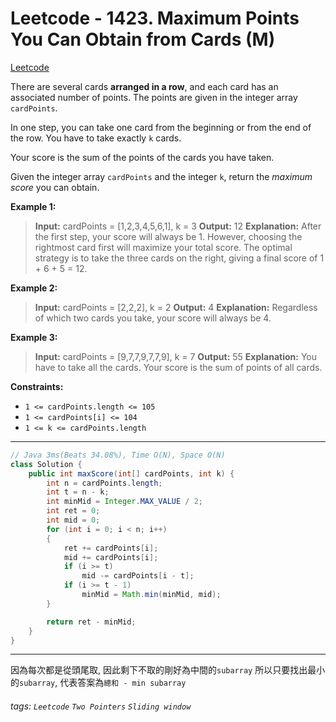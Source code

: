 # Leetcode - 1423. Maximum Points You Can Obtain from Cards (M)

[Leetcode](https://leetcode.com/problems/maximum-points-you-can-obtain-from-cards/)

There are several cards **arranged in a row**, and each card has an associated number of points. The points are given in the integer array `cardPoints`.

In one step, you can take one card from the beginning or from the end of the row. You have to take exactly `k` cards.

Your score is the sum of the points of the cards you have taken.

Given the integer array `cardPoints` and the integer `k`, return the _maximum score_ you can obtain.

**Example 1:**

> **Input:** cardPoints = [1,2,3,4,5,6,1], k = 3
> **Output:** 12
> **Explanation:** After the first step, your score will always be 1. However, choosing the rightmost card first will maximize your total score. The optimal strategy is to take the three cards on the right, giving a final score of 1 + 6 + 5 = 12.

**Example 2:**

> **Input:** cardPoints = [2,2,2], k = 2
> **Output:** 4
> **Explanation:** Regardless of which two cards you take, your score will always be 4.

**Example 3:**

> **Input:** cardPoints = [9,7,7,9,7,7,9], k = 7
> **Output:** 55
> **Explanation:** You have to take all the cards. Your score is the sum of points of all cards.

**Constraints:**

-   `1 <= cardPoints.length <= 105`
-   `1 <= cardPoints[i] <= 104`
-   `1 <= k <= cardPoints.length`

---
```java
// Java 3ms(Beats 34.08%), Time O(N), Space O(N)
class Solution {
    public int maxScore(int[] cardPoints, int k) {
        int n = cardPoints.length;
        int t = n - k;
        int minMid = Integer.MAX_VALUE / 2;
        int ret = 0;
        int mid = 0;
        for (int i = 0; i < n; i++)
        {
            ret += cardPoints[i];
            mid += cardPoints[i];
            if (i >= t)
                mid -= cardPoints[i - t];
            if (i >= t - 1)
                minMid = Math.min(minMid, mid);
        }

        return ret - minMid;
    }
}
```
---

因為每次都是從頭尾取, 因此剩下不取的剛好為中間的`subarray`
所以只要找出最小的`subarray`, 代表答案為`總和 - min subarray`


###### tags: `Leetcode` `Two Pointers` `Sliding window`